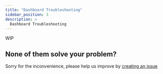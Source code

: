 ```yaml
---
title: "Dashboard Troubleshooting"
sidebar_position: 3
description: >
  Dashboard Troubleshooting
---
```


WIP


## None of them solve your problem?

Sorry for the inconvenience, please help us improve by [creating an issue](https://github.com/apache/incubator-devlake/issues)
